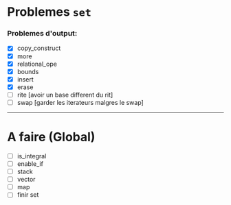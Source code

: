 # Problemes `set`

### Problemes d'output:

- [x] copy_construct
- [x] more
- [x] relational_ope
- [x] bounds
- [x] insert
- [x] erase
- [ ] rite  [avoir un base different du rit]
- [ ] swap  [garder les iterateurs malgres le swap]

---

# A faire (Global)

- [ ] is_integral
- [ ] enable_if
- [ ] stack
- [ ] vector
- [ ] map
- [ ] finir set
